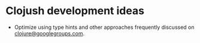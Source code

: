 # Clojush development ideas

- Optimize using type hints and other approaches frequently discussed on clojure@googlegroups.com.

